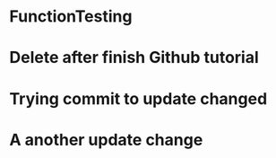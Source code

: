 # FunctionTesting

# Delete after finish Github tutorial
# Trying commit to update changed
# A another update change
